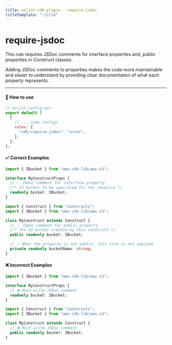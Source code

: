 ```yaml
---
title: eslint-cdk-plugin - require-jsdoc
titleTemplate: ":title"
---
```


# require-jsdoc

This rule requires JSDoc comments for interface properties and, public properties in Construct classes.

Adding JSDoc comments to properties makes the code more maintainable and easier to understand by providing clear documentation of what each property represents.

---

#### 🔧 How to use

```js
// eslint.config.mjs
export default [
  {
    // ... some configs
    rules: {
      "cdk/require-jsdoc": "error",
    },
  },
];
```

#### ✅ Correct Examples

```ts
import { IBucket } from "aws-cdk-lib/aws-s3";

interface MyConstructProps {
  // ✅ JSDoc comment for interface property
  /** S3 bucket to be specified for the resource */
  readonly bucket: IBucket;
}
```

```ts
import { Construct } from "constructs";
import { IBucket } from "aws-cdk-lib/aws-s3";

class MyConstruct extends Construct {
  // ✅ JSDoc comment for public property
  /** The S3 bucket created by this construct */
  public readonly bucket: IBucket;

  // ✅ When the property is not public, this rule is not applied
  private readonly bucketName: string;
}
```

#### ❌ Incorrect Examples

```ts
import { IBucket } from "aws-cdk-lib/aws-s3";

interface MyConstructProps {
  // ❌ Must write JSDoc comment
  readonly bucket: IBucket;
}
```

```ts
import { Construct } from "constructs";
import { IBucket } from "aws-cdk-lib/aws-s3";

class MyConstruct extends Construct {
  // ❌ Must write JSDoc comment
  public readonly bucket: IBucket;
}
```
